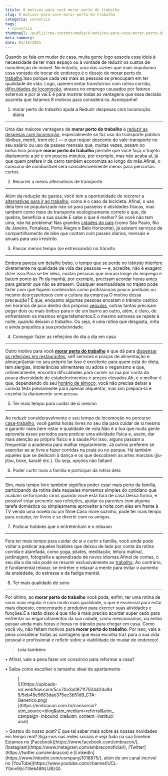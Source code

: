 ```yaml
---
titulo: 8 motivos para você morar perto do trabalho
slug: 8-motivos-para-voce-morar-perto-do-trabalho
categoria: consorcio
tags:
 - consorcio
thumbnail: /public/cms-content/media/8-motivos-para-voce-morar-perto-do-trabalho.jpg
meta_summary: 
date: 01/10/2021
---
```

Quando se fala em mudar de casa, muita gente logo associa essa ideia à necessidade de ter mais espaço ou à vontade de reduzir os custos de manutenção do imóvel. No entanto, uma das razões que mais impulsiona essa vontade de trocar de endereço é o desejo de morar perto do [trabalho](https://www.embracon.com.br/blog/home-office-5-dicas-para-manter-o-cantinho-de-trabalho-organizado).Isso porque cada vez mais as pessoas se preocupam em ter qualidade de vida. Logo, querem evitar transtornos com rotina corrida, [dificuldades de locomoção](https://www.embracon.com.br/blog/confira-5-vantagens-de-ter-uma-moto), atrasos no emprego causados por fatores externos e por aí vai.E é para mostrar todas as vantagens que essa decisão acarreta que listamos 8 motivos para considerá-la. Acompanhe!

1. morar perto do trabalho ajuda a Reduzir despesas com locomoção diária
------------------------------------------------------------------------

Uma das maiores vantagens de **morar perto do trabalho** é [reduzir as despesas com locomoção](https://www.embracon.com.br/blog/confira-5-vantagens-de-ter-uma-moto), especialmente se faz uso do transporte público (ônibus, metrô, trem etc.) — o que requer desconto do vale-transporte no seu salário ou uso de passes mensais que, muitas vezes, pesam no bolso.Isso porque **morar perto do trabalho** permite que você faça o trajeto diariamente a pé e em poucos minutos, por exemplo, mas não acaba aí, já que quem prefere ir de carro também economiza ao longo do mês.Afinal, o consumo de combustível será consideravelmente menor para percursos curtos.

2. Recorrer a meios alternativos de transporte
----------------------------------------------

Além da redução de gastos, você tem a oportunidade de recorrer a[ alternativas para ir ao trabalho](https://www.embracon.com.br/blog/home-office-5-dicas-para-manter-o-cantinho-de-trabalho-organizado), como é o caso da bicicleta. Afinal, o uso dela tem se popularizado não só para passeios e atividades físicas, mas também como meio de transporte ecologicamente correto e que, de quebra, beneficia a sua saúde.E sabe o que é melhor? Se você não tem uma, não há problema! Nas grandes [cidades do país](https://www.embracon.com.br/blog/conheca-as-melhores-cidades-para-se-viver-no-brasil) (como São Paulo, Rio de Janeiro, Fortaleza, Porto Alegre e Belo Horizonte), já existem serviços de compartilhamento de bike que contam com passes diários, mensais e anuais para uso irrestrito.

3. Passar menos tempo (se estressando) no trânsito
--------------------------------------------------

Embora pareça um detalhe bobo, o tempo que se perde no trânsito interfere diretamente na qualidade de vida das pessoas — e, acredite, não é exagero dizer isso.Para se ter ideia, muitas pessoas que moram longe do emprego e batem ponto às 7h da manhã, por exemplo, precisam acordar horas antes para garantir que não se atrasem. Qualquer eventualidade no trajeto pode fazer com que fiquem conhecidos como profissionais pouco pontuais ou mesmo desrespeitosos com a cultura da empresa.O motivo dessa precaução? É que, enquanto algumas pessoas encaram o trânsito caótico em horários de pico dentro dos próprios [veículos](https://www.embracon.com.br/blog/saiba-o-que-considerar-para-escolher-o-carro-ideal), outras tantas precisam pegar dois ou mais ônibus para ir de um bairro ao outro, além, é claro, de enfrentarem os mesmos engarrafamentos.E o mesmo estresse se repete à noite, quando deixam o trabalho. Ou seja, é uma rotina que desgasta, irrita e ainda prejudica a sua produtividade.

4. Conseguir fazer as refeições do dia a dia em casa
----------------------------------------------------

Outro motivo para você [**morar perto do trabalho**](https://www.embracon.com.br/blog/melhores-cidades-para-viver-com-valores-de-metro-quadrado) é que dá para [dispensar as refeições em restaurantes](https://www.embracon.com.br/blog/3-vantagens-de-ter-uma-casa-com-espaco-gourmet), self services e praças de alimentação e almoçar/jantar no seu próprio lar.Isso é excelente para quem está de dieta, tem alergias, intolerâncias alimentares ou adota o veganismo e que, rotineiramente, encontra dificuldades para comer na rua por conta da pouca diversidade de estabelecimentos e preços elevados.Ah, e o melhor é que, dependendo do seu [horário de almoço](https://www.embracon.com.br/blog/3-vantagens-de-ter-uma-casa-com-espaco-gourmet), você não precisa deixar a comida feita previamente para apenas requentar, mas sim prepará-la e cozinhá-la diariamente sem pressa.

5. Ter mais tempo para cuidar de si mesmo
-----------------------------------------

Ao reduzir consideravelmente o seu tempo de locomoção no percurso [casa-trabalho](https://www.embracon.com.br/blog/home-office-5-dicas-para-manter-o-cantinho-de-trabalho-organizado), você ganha horas livres no seu dia para cuidar de si mesmo e garantir mais bem-estar e qualidade de vida.Não é à toa que muita gente aproveita esses períodos para praticar uma atividade física e, assim, dar mais atenção ao próprio físico e à saúde.Por isso, alguns passam a frequentar a academia para malhar regularmente. Já outros preferem se exercitar ao ar livre e fazer corridas na praia ou no parque. Há também aqueles que se dedicam à dança e os que descobrem as artes marciais (jiu-jitsu, boxe, karatê etc.). Ou seja, opções não faltam!

6. Poder curtir mais a família e participar da rotina dela
----------------------------------------------------------

Sim, mais tempo livre também significa poder estar mais perto da família, participando da rotina dela naqueles momentos simples do cotidiano que acabam se tornando raros quando você está fora de casa.Dessa forma, é possível estar presente nas refeições, ajudar os parentes com alguma tarefa doméstica ou simplesmente aproveitar a noite com eles em frente à TV vendo uma novela ou um filme.Caso more sozinho, pode ter mais tempo para estudar, ler livros e se divertir com os amigos.

7. Praticar hobbies que o entretenham e o relaxam
-------------------------------------------------

Fora ter mais tempo para cuidar de si e curtir a família, você ainda pode voltar a praticar aqueles hobbies que deixou de lado por conta da rotina corrida e atarefada, como yoga, pilates, meditação, leitura matinal, jardinagem, fotografia e aprendizado de novos idiomas.Afinal de contas, o seu dia a dia não pode se resumir exclusivamente ao [trabalho](https://www.embracon.com.br/blog/home-office-5-dicas-para-manter-o-cantinho-de-trabalho-organizado). Ao contrário, é fundamental relaxar, se entreter e relaxar a mente para evitar o aumento da ansiedade, do estresse e da fadiga mental.

8. Ter mais qualidade de sono
-----------------------------

Por último, ao **morar perto do trabalho** você pode, enfim, ter uma rotina de sono mais regular e com muito mais qualidade, o que é essencial para estar mais disposto, concentrado e produtivo para exercer suas atividades e funções.E a razão disso é que não é mais preciso acordar super cedo para enfrentar os engarrafamentos da sua cidade, como mencionamos, ou então passar ainda mais horas e horas no trânsito para chegar em casa. Como você viu, não faltam motivos para **morar perto do trabalho**. Por isso, vale a pena considerar todas as vantagens que essa escolha traz para a sua vida pessoal e profissional e refletir sobre a viabilidade de mudar de endereço!

> ‍**Leia também:**

**‍**• Afinal, vale a pena fazer um consórcio para reformar a casa?

• Saiba como escolher o tamanho ideal de apartamento

<figure class="w-richtext-figure-type-image w-richtext-align-center" style="max-width:310px">[<div>![](https://uploads-ssl.webflow.com/5cc70a3a0871f750442da9d5/5eb45e9683dae375ec3b51d9_CTA-Generico.png)</div>](https://embracon.com.br/consorcio?utm_source=blog&utm_medium=referral&utm_campaign=inbound_cta&utm_content=institucional)</figure>> Gostou do nosso post? E que tal saber mais sobre as nossas novidades em tempo real? Siga-nos nas redes sociais e veja tudo na sua timeline. Estamos no [Facebook](https://www.facebook.com/embracon/), [Instagram](https://www.instagram.com/embraconoficial/), [Twitter](https://twitter.com/embracon) e [LinkedIn](https://www.linkedin.com/company/1018875/), além de um canal incrível no [YouTube](https://www.youtube.com/channel/UCL-Y0mv9zc73Iek48NLUBzQ).

‍
